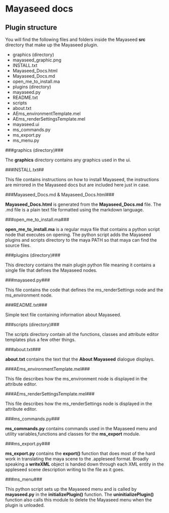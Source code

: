 Mayaseed docs
=============


Plugin structure
----------------

You will find the following files and folders inside the Mayaseed **src** directory that make up the Mayaseed plugin.

+ graphics (directory)
 + mayaseed_graphic.png
+ INSTALL.txt
+ Mayaseed_Docs.html
+ Mayaseed_Docs.md
+ open_me_to_install.ma
+ plugins (directory)
 + mayaseed.py
+ README.txt
+ scripts
 + about.txt
 + AEms_environmentTemplate.mel
 + AEms_renderSettingsTemplate.mel
 + mayaseed.ui
 + ms_commands.py
 + ms_export.py
 + ms_menu.py
 
###graphics (directory)###

The **graphics** directory contains any graphics used in the ui. 


###INSTALL.txt##

This file contains instructions on how to install Mayaseed, the instructions are mirrored in the Mayaseed docs but are included here just in case.


###Mayaseed\_Docs.md & Mayaseed_Docs.html###

**Mayaseed\_Docs.html** is generated from the **Mayaseed\_Docs.md** file. The .md file is a plain text file formatted using the markdown language.


###open\_me\_to\_install.ma###

**open\_me\_to\_install.ma** is a regular maya file that contains a python script node that executes on opening. The python script adds the Mayaseed plugins and scripts directory to the maya PATH so that maya can find the source files.


###plugins (directory)###

This directory contains the main plugin python file meaning it contains a single file that defines the Mayaseed nodes.


###mayaseed.py###

This file contains the code that defines the ms_renderSettings node and the ms_environment node.


###README.txt###

Simple text file containing information about Mayaseed.


###scripts (directory)###

The scripts directory contain all the functions, classes and attribute editor templates plus a few other things. 


###about.txt###

**about.txt** contains the text that the **About Mayaseed** dialogue displays.


###AEms\_environmentTemplate.mel###

This file describes how the ms_environment node is displayed in the attribute editor.


###AEms\_renderSettingsTemplate.mel###

This file describes how the ms_renderSettings node is displayed in the attribute editor.


###ms\_commands.py###

**ms\_commands.py** contains commands used in the Mayaseed menu and utility variables,functions and classes for the **ms\_export** module. 


###ms\_export.py###

**ms\_export.py** contains the **export()** function that does most of the hard work in translating the maya scene to the .appleseed format. Broadly speaking a **writeXML** object is handed down through each XML entity in the appleseed scene description writing to the file as it goes.


###ms\_menu###

This python script sets up the Mayaseed menu and is called by **mayaseed.py** in the **initializePlugin()** function. The **uninitializePlugin()** function also calls this module to delete the Mayaseed menu when the plugin is unloaded.


